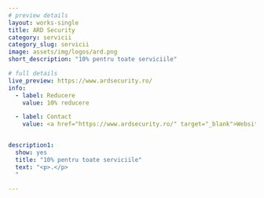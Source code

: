 ```yaml
---
# preview details
layout: works-single
title: ARD Security
category: servicii
category_slug: servicii
image: assets/img/logos/ard.png
short_description: "10% pentru toate serviciile"

# full details
live_preview: https://www.ardsecurity.ro/
info:
  - label: Reducere
    value: 10% reducere

  - label: Contact
    value: <a href="https://www.ardsecurity.ro/" target="_blank">Website</a>


description1:
  show: yes
  title: "10% pentru toate serviciile"
  text: "<p>.</p>
  "

---
```

